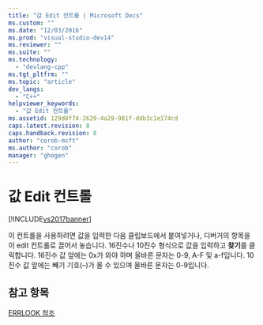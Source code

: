 ```yaml
---
title: "값 Edit 컨트롤 | Microsoft Docs"
ms.custom: ""
ms.date: "12/03/2016"
ms.prod: "visual-studio-dev14"
ms.reviewer: ""
ms.suite: ""
ms.technology: 
  - "devlang-cpp"
ms.tgt_pltfrm: ""
ms.topic: "article"
dev_langs: 
  - "C++"
helpviewer_keywords: 
  - "값 Edit 컨트롤"
ms.assetid: 129d8f74-2629-4a29-981f-ddb3c1e174cd
caps.latest.revision: 8
caps.handback.revision: 8
author: "corob-msft"
ms.author: "corob"
manager: "ghogen"
---
```

# 값 Edit 컨트롤
[!INCLUDE[vs2017banner](../../assembler/inline/includes/vs2017banner.md)]

이 컨트롤을 사용하려면 값을 입력한 다음 클립보드에서 붙여넣거나, 디버거의 항목을 이 edit 컨트롤로 끌어서 놓습니다.  16진수나 10진수 형식으로 값을 입력하고 **찾기**를 클릭합니다.  16진수 값 앞에는 0x가 와야 하며 올바른 문자는 0\-9, A\-F 및 a\-f입니다.  10진수 값 앞에는 빼기 기호\(–\)가 올 수 있으며 올바른 문자는 0\-9입니다.  
  
## 참고 항목  
 [ERRLOOK 참조](../../build/reference/errlook-reference.md)
